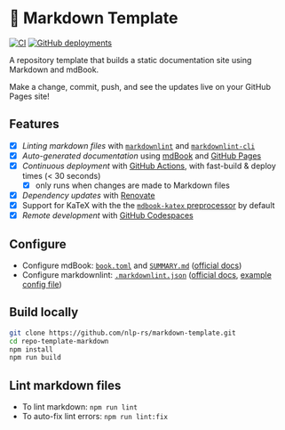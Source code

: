 # 📖 Markdown Template

[![CI](https://github.com/nlp-rs/markdown-template/actions/workflows/ci.yml/badge.svg)](https://github.com/nlp-rs/markdown-template/actions/workflows/ci.yml)
[![GitHub deployments](https://img.shields.io/github/deployments/nlp-rs/markdown-template/github-pages?label=docs)](https://nlp-rs.github.io/markdown-template/)

A repository template that builds a static documentation site using Markdown and mdBook.

Make a change, commit, push, and see the updates live on your GitHub Pages site!

## Features

- [x] *Linting markdown files* with [`markdownlint`](https://github.com/DavidAnson/markdownlint) and [`markdownlint-cli`](https://github.com/igorshubovych/markdownlint-cli)
- [x] *Auto-generated documentation* using [mdBook](https://github.com/rust-lang/mdBook) and [GitHub Pages](https://docs.github.com/en/pages)
- [x] *Continuous deployment* with [GitHub Actions](https://github.com/features/actions), with fast-build & deploy times (< 30 seconds)
  - [x] only runs when changes are made to Markdown files
- [x] *Dependency updates* with [Renovate](https://github.com/marketplace/renovate)
- [x] Support for KaTeX with the the [`mdbook-katex` preprocessor](https://github.com/lzanini/mdbook-katex) by default
- [x] *Remote development* with [GitHub Codespaces](https://github.com/features/codespaces)

## Configure

- Configure mdBook: [`book.toml`](./book.toml) and [`SUMMARY.md`](./src/SUMMARY.md) ([official docs](https://rust-lang.github.io/mdBook/format/configuration/index.html))
- Configure markdownlint: [`.markdownlint.json`](./.markdownlint.json) ([official docs](https://github.com/DavidAnson/markdownlint#optionsconfig), [example config file](https://github.com/DavidAnson/markdownlint/blob/main/schema/.markdownlint.jsonc))

## Build locally

```bash
git clone https://github.com/nlp-rs/markdown-template.git
cd repo-template-markdown
npm install
npm run build
```

## Lint markdown files

- To lint markdown: `npm run lint`
- To auto-fix lint errors: `npm run lint:fix`

